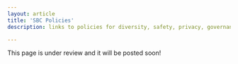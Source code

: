 ```yaml
---
layout: article
title: 'SBC Policies'
description: links to policies for diversity, safety, privacy, governance start here.

---
```

 <style>
    #main-content   .container {
        display: grid;
        grid-template-columns: 1fr 1fr; /* Two columns */
        gap: 20px;
        padding: 20px;
}

    #main-content   .panel {
        display: flex;
        flex-direction: column;
        justify-content: space-between; /* Ensures that the title and description stay at the top and the image at the bottom */
        border: 1px solid #ccc;
        border-radius: 8px;
        padding: 10px;
        box-shadow: 0 4px 8px rgba(0,0,0,0.1);
        height: 100%; /* Ensures all panels have the same height */
}


   #main-content .panel h2 {
            font-size: 1.6em;
            margin-bottom: 10px;
        }

   #main-content  .panel img {
            width: 100%;
            height: auto;
            border-radius: 4px;
        }

    #main-content    .panel p {
            text-align: left;
        }
 </style>

<div id="main-content">
    
<p> This page is under review and it will be posted soon! </p>

<!-- <h1>SBC Policies</h1>
            <p class="lead">SBC strives to foster a welcoming, supportive and inclusive community that embraces the diversity of our society so that diverse perspectives, backgrounds and experiences enrich and benefit our core research and training missions.  
           </p>
    
          <br />         
      	


<div class="container">
        <div class="panel">
            <a href="code-of-conduct"><h2>Code of Conduct</h2></a>
            <p>The SBC LTER Code of Conduct is intended to help promote an inclusive and supportive culture by prohibiting all forms of harassment, intimidation, intolerance and disrespect for any reason. ... <a href="code-of-conduct">read more</a></p>
            <img class="img-thumbnail img-responsive img-center" src="/assets/img/policies/Kristen_Jess_Kyle_REUexperiment2017.jpg"  alt="Students at a beach transect" />
        </div>

        <div class="panel">
            <a href="governance"><h2>SBC Governance</h2></a>
       
            <p>Since its inception SBC has incorporated a philosophy of shared governance in which research planning, resource allocation, and administration are discussed at scheduled meetings open to all ... <a href="{{site.baseurl}}/about/policies/governance">read more</a>
				    </p>
		    <img class="img-thumbnail img-responsive img-center" src="/assets/img/policies/group_SBCLTER_Retreat_6.20.02-9.jpg"  alt="Planning SBC research" />
        </div>

        <div class="panel">
            <h2> <a href="https://sbclter.msi.ucsb.edu/external/Documents/Policies/SAIF-plan_for_SBC-website.pdf">Safe and Inclusive Fieldwork Plan</a></h2>
          
            <p>SBC LTER’s is committed to fostering a safe, inclusive and healthy work environment for all participants, addressing harassment and supporting NSF’s policy (Chapter II.E.9 of the PAPPG, NSF 23-1). SBC’s field research provides enriching field experiences that are crucial for principal investigators, researchers, and students alike. We actively work to maintain a supportive environment that ensures all research conducted on and off campus is safe and inclusive for all participants.</p>
             <img class="img-thumbnail img-responsive img-center" src="/assets/img/policies/chamber.jpg"  alt="Students at a beach transect" />   
        </div>

        <div class="panel">
            <a href="safety-boating"><h2>Boating and Lab Safety</h2></a>
         
            <p>SBC LTER has a small boat, RV Kelpfish, a 22’ Radon that is available for use by certified SBC
						 graduate students and other researchers. We also use the fleet of small boats maintained by
						 UCSB’s Marine Operations program on a recharge basis. The Small Boat Committee consists of the Launchmaster, 1 researcher, and 1 graduate student ... <a href="safety-boating">read more</a></p>
		    <img class="img-thumbnail img-responsive img-center" src="/assets/img/policies/diver_entering.png"  alt="Divers at Santa Cruz Island" />
        </div>
</div>

</div>--> 